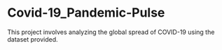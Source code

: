 # Covid-19_Pandemic-Pulse
This project involves analyzing the global spread of COVID-19 using the dataset provided.
